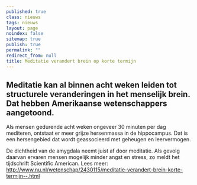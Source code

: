 ```yaml
---
published: true
class: nieuws
tags: nieuws
layout: page
noindex: false
sitemap: true
publish: true
permalink: ""
redirect_from: null
title: Meditatie verandert brein op korte termijn
---
```


##  Meditatie kan al binnen acht weken leiden tot structurele veranderingen in het menselijk brein. Dat hebben Amerikaanse wetenschappers aangetoond.

Als mensen gedurende acht weken ongeveer 30 minuten per dag mediteren, ontstaat er meer grijze hersenmassa in de hippocampus. Dat is een hersengebied dat wordt geassocieerd met geheugen en leervermogen.

De dichtheid van de amygdala neemt juist af door meditatie. Als gevolg daarvan ervaren mensen mogelijk minder angst en stress, zo meldt het tijdschrift Scientific American. 
Lees meer: http://www.nu.nl/wetenschap/2430115/meditatie-verandert-brein-korte-termijn--.html
